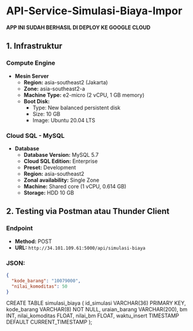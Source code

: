 # API-Service-Simulasi-Biaya-Impor

**APP INI SUDAH BERHASIL DI DEPLOY KE GOOGLE CLOUD**

## 1. Infrastruktur

### Compute Engine
- **Mesin Server**
  - **Region:** asia-southeast2 (Jakarta)
  - **Zone:** asia-southeast2-a
  - **Machine Type:** e2-micro (2 vCPU, 1 GB memory)
  - **Boot Disk:** 
    - Type: New balanced persistent disk 
    - Size: 10 GB 
    - Image: Ubuntu 20.04 LTS

### Cloud SQL - MySQL
- **Database**
  - **Database Version:** MySQL 5.7
  - **Cloud SQL Edition:** Enterprise
  - **Preset:** Development
  - **Region:** asia-southeast2
  - **Zonal availability:** Single Zone
  - **Machine:** Shared core (1 vCPU, 0.614 GB)
  - **Storage:** HDD 10 GB

## 2. Testing via Postman atau Thunder Client

### Endpoint
- **Method:** POST 
- **URL:** `http://34.101.109.61:5000/api/simulasi-biaya`

### JSON:
```json
{
  "kode_barang": "10079000",
  "nilai_komoditas": 50
}
```

CREATE TABLE simulasi_biaya (
  id_simulasi VARCHAR(36) PRIMARY KEY,
  kode_barang VARCHAR(8) NOT NULL,
  uraian_barang VARCHAR(200),
  bm INT,
  nilai_komoditas FLOAT,
  nilai_bm FLOAT,
  waktu_insert TIMESTAMP DEFAULT CURRENT_TIMESTAMP
);
